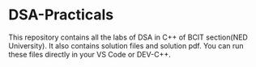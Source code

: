 # DSA-Practicals
This repository contains all the labs of DSA in C++ of BCIT section(NED University). It also contains solution files and solution pdf. You can run these files directly in your VS Code or DEV-C++.
